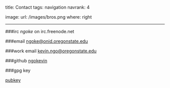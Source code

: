 title: Contact
tags: navigation
navrank: 4

image:
    url: /images/bros.png
    where: right

---

###irc
*ngoke* on irc.freenode.net

###email 
ngoke@onid.oregonstate.edu

###work email
kevin.ngo@oregonstate.edu

###github
[ngokevin][github]

###gpg key

[pubkey][gpg]

[gpg]:http://pgp.mit.edu:11371/pks/lookup?op=vindex&search=0x0E11100869B85527
[github]:http://github.com/ngokevin

